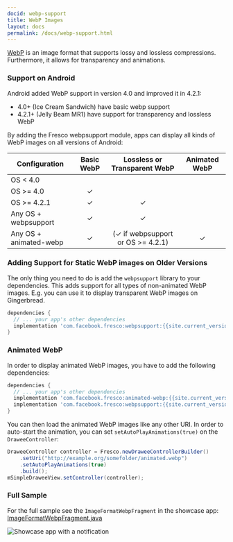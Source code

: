 ```yaml
---
docid: webp-support
title: WebP Images
layout: docs
permalink: /docs/webp-support.html
---
```


[WebP](https://en.wikipedia.org/wiki/WebP) is an image format that supports lossy and lossless compressions. Furthermore, it allows for transparency and animations.

### Support on Android

Android added WebP support in version 4.0 and improved it in 4.2.1:

* 4.0+ (Ice Cream Sandwich) have basic webp support
* 4.2.1+ (Jelly Beam MR1) have support for transparency and lossless WebP

By adding the Fresco webpsupport module, apps can display all kinds of WebP images on all versions of Android:

|  Configuration         | Basic WebP  | Lossless or Transparent WebP | Animated WebP  |
|---                     |:-:          |:-:                           |:-:             |
| OS < 4.0               |             |                              |                |
| OS >= 4.0              | ✓           |                              |                |
| OS >= 4.2.1            | ✓           | ✓                            |                |
| Any OS + webpsupport   | ✓           | ✓                            |                |
| Any OS + animated-webp | ✓           | (✓ if webpsupport or OS >= 4.2.1)           |  ✓             |

### Adding Support for Static WebP images on Older Versions

The only thing you need to do is add the `webpsupport` library to your dependencies. This adds support for all types of non-animated WebP images. E.g. you can use it to display transparent WebP images on Gingerbread.

```groovy
dependencies {
  // ... your app's other dependencies
  implementation 'com.facebook.fresco:webpsupport:{{site.current_version}}'
}
```

### Animated WebP

In order to display animated WebP images, you have to add the following dependencies:

```groovy
dependencies {
  // ... your app's other dependencies
  implementation 'com.facebook.fresco:animated-webp:{{site.current_version}}'
  implementation 'com.facebook.fresco:webpsupport:{{site.current_version}}'
}
```

You can then load the animated WebP images like any other URI. In order to auto-start the animation, you can set `setAutoPlayAnimations(true)` on the `DraweeController`:

```java
DraweeController controller = Fresco.newDraweeControllerBuilder()
    .setUri("http://example.org/somefolder/animated.webp")
    .setAutoPlayAnimations(true)
    .build();
mSimpleDraweeView.setController(controller);
```

### Full Sample

For the full sample see the `ImageFormatWebpFragment` in the showcase app: [ImageFormatWebpFragment.java](https://github.com/facebook/fresco/blob/master/samples/showcase/src/main/java/com/facebook/fresco/samples/showcase/imageformat/webp/ImageFormatWebpFragment.java)

![Showcase app with a notification](/static/images/docs/03-webp-support-sample.png)
